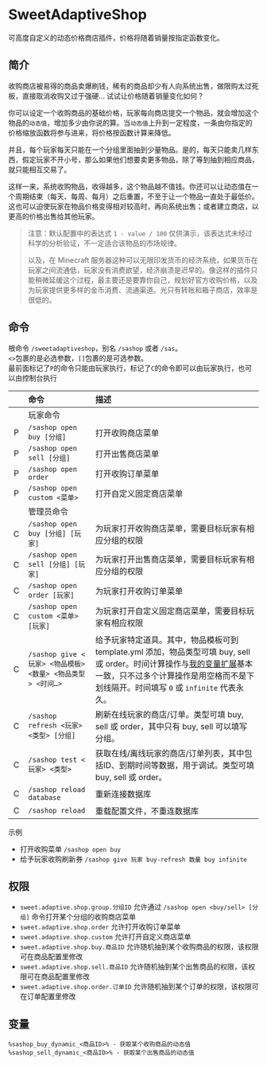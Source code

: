 # SweetAdaptiveShop

可高度自定义的动态价格商店插件，价格将随着销量按指定函数变化。

## 简介

收购商店被易得的商品卖爆刷钱，稀有的商品却少有人向系统出售，做限购太过死板，直接取消收购又过于强硬… 试试让价格随着销量变化如何？

你可以设定一个收购商品的基础价格，玩家每向商店提交一个物品，就会增加这个物品的`动态值`，增加多少由你说的算。当`动态值`上升到一定程度，一条由你指定的价格缩放函数将参与进来，将价格按函数计算来降低。

并且，每个玩家每天只能在一个分组里面抽到少量物品。是的，每天只能卖几样东西，假定玩家不开小号，那么如果他们想要卖更多物品，除了等到抽到相应商品，就只能相互交易了。

这样一来，系统收购物品，收得越多，这个物品越不值钱。你还可以让动态值在一个周期结束（每天、每周、每月）之后重置，不至于让一个物品一直处于最低价。这也可以迫使玩家在物品价格变得相对较高时，再向系统出售；或者建立商店，以更高的价格出售给其他玩家。

> 注意：默认配置中的表达式 `1 - value / 100` 仅供演示，该表达式未经过科学的分析验证，不一定适合该物品的市场规律。
>
> 以及，在 Minecraft 服务器这种可以无限印发货币的经济系统，如果货币在玩家之间流通低，玩家没有消费欲望，经济崩溃是迟早的。像这样的插件只能稍微延缓这个过程，最主要还是要靠你自己，规划好官方收购价格，以及为玩家提供更多样的金币消费、流通渠道。光只有转账和箱子商店，效率是很低的。

## 命令

根命令 `/sweetadaptiveshop`，别名 `/sashop` 或者 `/sas`。  
`<>`包裹的是必选参数，`[]`包裹的是可选参数。  
最前面标记了`P`的命令只能由玩家执行，标记了`C`的命令即可以由玩家执行，也可以由控制台执行

| 　  | 命令                                           | 描述                                                                                                                                                                        |
|:--:|:---------------------------------------------|:--------------------------------------------------------------------------------------------------------------------------------------------------------------------------|
| 　  | 玩家命令                                         |                                                                                                                                                                           |
| P  | `/sashop open buy [分组]`                      | 打开收购商店菜单                                                                                                                                                                  |
| P  | `/sashop open sell [分组]`                     | 打开出售商店菜单                                                                                                                                                                  |
| P  | `/sashop open order`                         | 打开收购订单菜单                                                                                                                                                                  |
| P  | `/sashop open custom <菜单>`                   | 打开自定义固定商店菜单                                                                                                                                                               |
| 　  | 管理员命令                                        |                                                                                                                                                                           |
| C  | `/sashop open buy [分组] [玩家]`                 | 为玩家打开收购商店菜单，需要目标玩家有相应分组的权限                                                                                                                                                |
| C  | `/sashop open sell [分组] [玩家]`                | 为玩家打开出售商店菜单，需要目标玩家有相应分组的权限                                                                                                                                                |
| C  | `/sashop open order [玩家]`                    | 为玩家打开收购订单菜单                                                                                                                                                               |
| C  | `/sashop open custom <菜单> [玩家]`              | 为玩家打开自定义固定商店菜单，需要目标玩家有相应权限                                                                                                                                                |
| C  | `/sashop give <玩家> <物品模板> <数量> <物品类型> <时间…>` | 给予玩家特定道具。其中，物品模板可到 template.yml 添加，物品类型可填 buy, sell 或 order。时间计算操作与[我的变量扩展](https://www.minebbs.com/resources/9883)基本一致，只不过多个计算操作是用空格而不是下划线隔开。时间填写 `0` 或 `infinite` 代表永久。 |
| C  | `/sashop refresh <玩家> <类型> [分组]`             | 刷新在线玩家的商店/订单。类型可填 buy, sell 或 order，其中只有 buy, sell 可以填写分组。                                                                                                                |
| C  | `/sashop test <玩家> <类型>`                     | 获取在线/离线玩家的商店/订单列表，其中包括ID、到期时间等数据，用于调试。类型可填 buy, sell 或 order。                                                                                                             |
| C  | `/sashop reload database`                    | 重新连接数据库                                                                                                                                                                   |
| C  | `/sashop reload`                             | 重载配置文件，不重连数据库                                                                                                                                                             |

示例
+ 打开收购菜单 `/sashop open buy`
+ 给予玩家收购刷新券 `/sashop give 玩家 buy-refresh 数量 buy infinite`

## 权限

+ `sweet.adaptive.shop.group.分组ID` 允许通过 `/sashop open <buy/sell> [分组]` 命令打开某个分组的收购商店菜单
+ `sweet.adaptive.shop.order` 允许打开收购订单菜单
+ `sweet.adaptive.shop.custom` 允许打开自定义商店菜单
+ `sweet.adaptive.shop.buy.商品ID` 允许随机抽到某个收购商品的权限，该权限可在商品配置里修改
+ `sweet.adaptive.shop.sell.商品ID` 允许随机抽到某个出售商品的权限，该权限可在商品配置里修改
+ `sweet.adaptive.shop.order.订单ID` 允许随机抽到某个订单的权限，该权限可在订单配置里修改

## 变量

```
%sashop_buy_dynamic_<商品ID>% - 获取某个收购商品的动态值
%sashop_sell_dynamic_<商品ID>% - 获取某个出售商品的动态值
```
